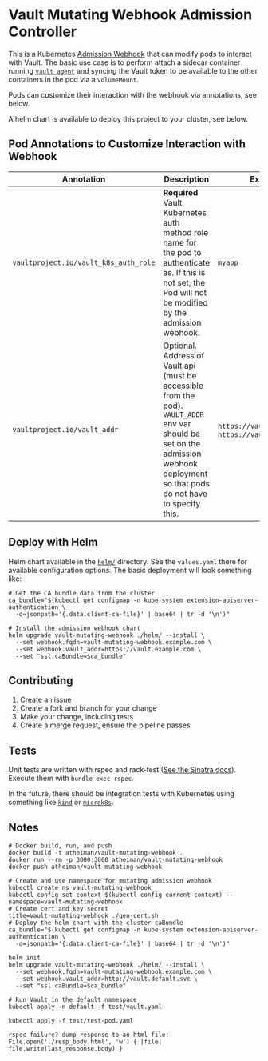 # Vault Mutating Webhook Admission Controller

This is a Kubernetes [Admission Webhook](https://kubernetes.io/docs/reference/access-authn-authz/extensible-admission-controllers/#admission-webhooks) that can modify pods to interact with Vault. The basic use case is to perform attach a sidecar container running [`vault agent`](https://www.vaultproject.io/docs/agent/) and syncing the Vault token to be available to the other containers in the pod via a `volumeMount`.

Pods can customize their interaction with the webhook via annotations, see below.

A helm chart is available to deploy this project to your cluster, see below.

## Pod Annotations to Customize Interaction with Webhook

| Annotation | Description | Examples |
| ---------- | ----------- | -------- |
| `vaultproject.io/vault_k8s_auth_role` | **Required** Vault Kubernetes auth method role name for the pod to authenticate as. If this is not set, the Pod will not be modified by the admission webhook. | `myapp` |
| `vaultproject.io/vault_addr` | Optional. Address of Vault api (must be accessible from the pod). `VAULT_ADDR` env var should be set on the admission webhook deployment so that pods do not have to specify this. | `https://vault.vault.svc`, `https://vault.example.com` |

## Deploy with Helm

Helm chart available in the [`helm/`](./helm/) directory. See the `values.yaml` there for available configuration options. The basic deployment will look something like:

```shell
# Get the CA bundle data from the cluster
ca_bundle="$(kubectl get configmap -n kube-system extension-apiserver-authentication \
  -o=jsonpath='{.data.client-ca-file}' | base64 | tr -d '\n')"

# Install the admission webhook chart
helm upgrade vault-mutating-webhook ./helm/ --install \
  --set webhook.fqdn=vault-mutating-webhook.example.com \
  --set webhook.vault_addr=https://vault.example.com \
  --set "ssl.caBundle=$ca_bundle"
```

## Contributing

1. Create an issue
1. Create a fork and branch for your change
1. Make your change, including tests
1. Create a merge request, ensure the pipeline passes

## Tests

Unit tests are written with rspec and rack-test ([See the Sinatra docs](http://sinatrarb.com/testing.html)). Execute them with `bundle exec rspec`.

In the future, there should be integration tests with Kubernetes using something like [`kind`](https://github.com/kubernetes-sigs/kind) or [`microk8s`](https://github.com/ubuntu/microk8s).

## Notes

```shell
# Docker build, run, and push
docker build -t atheiman/vault-mutating-webhook .
docker run --rm -p 3000:3000 atheiman/vault-mutating-webhook
docker push atheiman/vault-mutating-webhook

# Create and use namespace for mutating admission webhook
kubectl create ns vault-mutating-webhook
kubectl config set-context $(kubectl config current-context) --namespace=vault-mutating-webhook
# Create cert and key secret
title=vault-mutating-webhook ./gen-cert.sh
# Deploy the helm chart with the cluster caBundle
ca_bundle="$(kubectl get configmap -n kube-system extension-apiserver-authentication \
  -o=jsonpath='{.data.client-ca-file}' | base64 | tr -d '\n')"

helm init
helm upgrade vault-mutating-webhook ./helm/ --install \
  --set webhook.fqdn=vault-mutating-webhook.example.com \
  --set webhook.vault_addr=http://vault.default.svc \
  --set "ssl.caBundle=$ca_bundle"

# Run Vault in the default namespace
kubectl apply -n default -f test/vault.yaml

kubectl apply -f test/test-pod.yaml

rspec failure? dump response to an html file:
File.open('./resp_body.html', 'w') { |file| file.write(last_response.body) }
```
